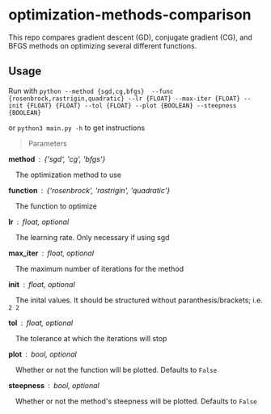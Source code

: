 # optimization-methods-comparison
This repo compares gradient descent (GD), conjugate gradient (CG), and BFGS methods on optimizing several different functions.  

## Usage
Run with `python --method {sgd,cg,bfgs} 
            --func {rosenbrock,rastrigin,quadratic}
            --lr {FLOAT}
            --max-iter {FLOAT}
            --init {FLOAT} {FLOAT}
            --tol {FLOAT}
            --plot {BOOLEAN}
            --steepness {BOOLEAN}`
            
or `python3 main.py -h` to get instructions

> Parameters

**method**&ensp;:&ensp;*{'sgd', 'cg', 'bfgs'}*

&emsp;The optimization method to use

**function**&ensp;:&ensp;*{'rosenbrock', 'rastrigin', 'quadratic'}*

&emsp;The function to optimize

**lr**&ensp;:&ensp;*float, optional*

&emsp;The learning rate. Only necessary if using sgd

**max_iter**&ensp;:&ensp;*float, optional*

&emsp;The maximum number of iterations for the method

**init**&ensp;:&ensp;*float, optional*

&emsp;The inital values. It should be structured without paranthesis/brackets; i.e. `2 2`

**tol**&ensp;:&ensp;*float, optional*

&emsp;The tolerance at which the iterations will stop

**plot**&ensp;:&ensp;*bool, optional*

&emsp;Whether or not the function will be plotted. Defaults to `False`

**steepness**&ensp;:&ensp;*bool, optional*

&emsp;Whether or not the method's steepness will be plotted. Defaults to `False`